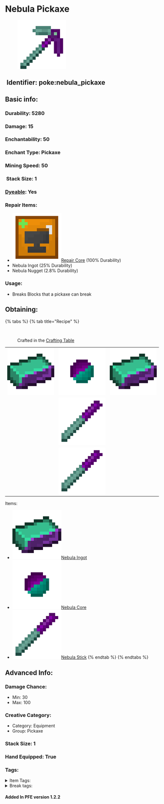 # Nebula Pickaxe

<figure><img src="https://github.com/ItsMePok/PFE/blob/wikiAssets/opaqueAlts/nebula_pickaxe.png?raw=true" alt=""><figcaption></figcaption></figure>

## <img src="https://minecraft.wiki/images/Name_Tag_JE2_BE2.png?cbdc1" alt="" data-size="line"> Identifier: **poke:nebula\_pickaxe** <a href="#identifier" id="identifier"></a>

## Basic info:

### Durability: 5280 <a href="#durability" id="durability"></a>

### Damage: 15 <a href="#damage" id="damage"></a>

### Enchantability: 50 <a href="#enchantability" id="enchantability"></a>

### Enchant Type: Pickaxe <a href="#enchant-type" id="enchant-type"></a>

### Mining Speed: 50 <a href="#mining-speed" id="mining-speed"></a>

### <img src="https://minecraft.wiki/images/Light_Gray_Bundle_JE1_BE1.png?b552e" alt="" data-size="line"> Stack Size: 1

### <img src="https://minecraft.wiki/images/Red_Dye_JE3_BE3.png?fbdd1" alt="" data-size="line">[Dyeable](https://minecraft.wiki/w/Dye#Dyeing_armor): Yes

### Repair Items: <a href="#repair" id="repair"></a>

* [<img src="https://github.com/ItsMePok/PFE/blob/wikiAssets/wikiMain/repair_core.png?raw=true" alt="" data-size="line">Repair Core](../../items/cores/repair-core.md) (100% Durability)
* Nebula Ingot (25% Durability)
* Nebula Nugget (2.8% Durability)

### Usage:

* Breaks Blocks that a pickaxe can break

## Obtaining:

{% tabs %}
{% tab title="Recipe" %}
<figure><img src="https://minecraft.wiki/images/thumb/Crafting_Table_JE4_BE3.png/150px-Crafting_Table_JE4_BE3.png?5767f" alt=""><figcaption><p>Crafted in the <a href="https://minecraft.wiki/w/Crafting_Table">Crafting Table</a></p></figcaption></figure>

|                                                                                                  |                                                                                                  |                                                                                                  |
| :----------------------------------------------------------------------------------------------: | :----------------------------------------------------------------------------------------------: | :----------------------------------------------------------------------------------------------: |
| ![Nebula Ingot](https://github.com/ItsMePok/PFE/blob/wikiAssets/wikiMain/nebula_ingot.png?raw=true) |  ![Nebula Core](https://github.com/ItsMePok/PFE/blob/wikiAssets/wikiMain/nebula_core.png?raw=true) | ![Nebula Ingot](https://github.com/ItsMePok/PFE/blob/wikiAssets/wikiMain/nebula_ingot.png?raw=true) |
|                                                                                                  | ![Nebula Stick](https://github.com/ItsMePok/PFE/blob/wikiAssets/wikiMain/nebula_stick.png?raw=true) |                                                                                                  |
|                                                                                                  | ![Nebula Stick](https://github.com/ItsMePok/PFE/blob/wikiAssets/wikiMain/nebula_stick.png?raw=true) |                                                                                                  |

Items:

* <img src="https://github.com/ItsMePok/PFE/blob/wikiAssets/wikiMain/nebula_ingot.png?raw=true" alt="Nebula Ingot" data-size="line">[Nebula Ingot](../../items/ingots/nebula-ingot.md)
* <img src="https://github.com/ItsMePok/PFE/blob/wikiAssets/wikiMain/nebula_core.png?raw=true" alt="Nebula Core" data-size="line">[Nebula Core](../../items/cores/nebula-core.md)
* <img src="https://github.com/ItsMePok/PFE/blob/wikiAssets/wikiMain/nebula_stick.png?raw=true" alt="Nebula Stick" data-size="line">[Nebula Stick](../../items/sticks/nebula_stick.md)
{% endtab %}
{% endtabs %}

## Advanced Info:

### Damage Chance:

* Min: 30
* Max: 100

### Creative Category:

* Category: Equipment
* Group: Pickaxe

### Stack Size: 1 <a href="#stack-size" id="stack-size"></a>

### Hand Equipped: True <a href="#hand-equipped" id="hand-equipped"></a>

### Tags:

<details>

<summary>Item Tags:</summary>

* minecraft:is\_pickaxe
* minecraft:digger
* minecraft:is\_tool
* pfe:pickaxe

</details>

<details>

<summary>Break tags:</summary>

* pickaxe
* stone
* metal
* rail
* stone\_pick\_diggable
* wood\_pick\_diggable
* iron\_pick\_diggable
* minecraft:wood\_tier\_destructible
* minecraft:stone\_tier\_destructible
* minecraft:gold\_tier\_destructible
* minecraft:iron\_tier\_destructible
* minecraft:diamond\_tier\_destructible
* minecraft:netherite\_tier\_destructible
* minecraft:is\_pickaxe\_item\_destructible

</details>

#### Added In PFE version 1.2.2
